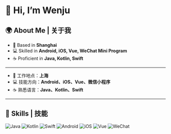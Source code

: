 # 👋 Hi, I’m Wenju  

## 🌍 About Me | 关于我
- 📍 Based in **Shanghai**  
- 💻 Skilled in **Android, iOS, Vue, WeChat Mini Program**  
- ☕ Proficient in **Java, Kotlin, Swift**   

---

- 📍 工作地点：**上海**  
- 💻 技能方向：**Android、iOS、Vue、微信小程序**  
- ☕ 熟悉语言：**Java、Kotlin、Swift**  
---

## 🔧 Skills | 技能
![Java](https://img.shields.io/badge/Java-007396?style=flat&logo=openjdk&logoColor=white)
![Kotlin](https://img.shields.io/badge/Kotlin-0095D5?style=flat&logo=kotlin&logoColor=white)
![Swift](https://img.shields.io/badge/Swift-FA7343?style=flat&logo=swift&logoColor=white)
![Android](https://img.shields.io/badge/Android-3DDC84?style=flat&logo=android&logoColor=white)
![iOS](https://img.shields.io/badge/iOS-000000?style=flat&logo=apple&logoColor=white)
![Vue](https://img.shields.io/badge/Vue.js-35495E?style=flat&logo=vue.js&logoColor=4FC08D)
![WeChat](https://img.shields.io/badge/WeChat%20Mini%20Program-07C160?style=flat&logo=wechat&logoColor=white)
